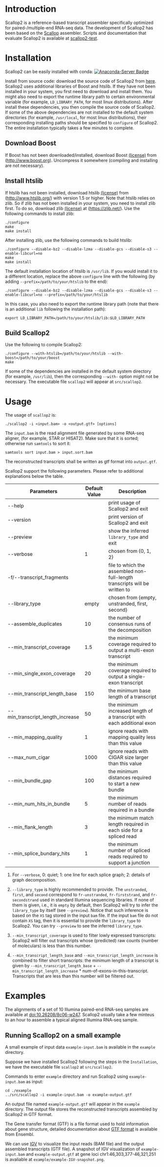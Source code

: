 # Introduction

Scallop2 is a reference-based transcript assembler
specifically optimized for paired-/multiple-end RNA-seq data.
The development of Scallop2 has been based on the [Scallop](https://github.com/Kingsford-Group/scallop) assembler.
Scripts and documentation that evaluate Scallop2 is available at [scallop2-test](https://github.com/Shao-Group/scallop2-test).

# Installation

Scallop2 can be easily installed with conda: [![Anaconda-Server Badge](https://anaconda.org/bioconda/scallop2/badges/installer/conda.svg)](https://anaconda.org/bioconda/scallop2)

Install from source code: download the source code of Scallop2 from
[here](https://github.com/Shao-Group/scallop2/releases/download/v1.1.2/scallop2-1.1.2.tar.gz).
Scallop2 uses additional libraries of Boost and htslib. 
If they have not been installed in your system, you first
need to download and install them. You might also need to
export the runtime library path to certain environmental
variable (for example, `LD_LIBRARY_PATH`, for most linux distributions).
After install these dependencies, you then compile the source code of Scallop2.
If some of the above dependencies are not installed to the default system 
directories (for example, `/usr/local`, for most linux distributions),
their corresponding installing paths should be specified to `configure` of Scallop2.
The entire installation typically takes a few minutes to complete.

## Download Boost
If Boost has not been downloaded/installed, download Boost
[(license)](http://www.boost.org/LICENSE_1_0.txt) from (http://www.boost.org).
Uncompress it somewhere (compiling and installing are not necessary).

## Install htslib
If htslib has not been installed, download htslib 
[(license)](https://github.com/samtools/htslib/blob/develop/LICENSE)
from (http://www.htslib.org/) with version 1.5 or higher.
Note that htslib relies on zlib. So if zlib has not been installed in your system,
you need to install zlib first. To do so, download zlib
[(license)](https://zlib.net/zlib_license.html) at (https://zlib.net/).
Use the following commands to install zlib:
```
./configure
make
make install
```
After installing zlib, use the following commands to build htslib:
```
./configure --disable-bz2 --disable-lzma --disable-gcs --disable-s3 --enable-libcurl=no
make
make install
```
The default installation location of htslib is `/usr/lib`.
If you would install it to a different location, replace the above `configure` line with
the following (by adding `--prefix=/path/to/your/htslib` to the end):
```
./configure --disable-bz2 --disable-lzma --disable-gcs --disable-s3 --enable-libcurl=no --prefix=/path/to/your/htslib
```
In this case, you also need to export the runtime library path (note that there
is an additional `lib` following the installation path):
```
export LD_LIBRARY_PATH=/path/to/your/htslib/lib:$LD_LIBRARY_PATH
```

## Build Scallop2

Use the following to compile Scallop2:
```
./configure --with-htslib=/path/to/your/htslib --with-boost=/path/to/your/boost
make
```

If some of the dependencies are installed in the default system directory (for example, `/usr/lib`),
then the corresponding `--with-` option might not be necessary.
The executable file `scallop2` will appear at `src/scallop2`.


# Usage

The usage of `scallop2` is:
```
./scallop2 -i <input.bam> -o <output.gtf> [options]
```

The `input.bam` is the read alignment file generated by some RNA-seq aligner, (for example, STAR or HISAT2).
Make sure that it is sorted; otherwise run `samtools` to sort it:
```
samtools sort input.bam > input.sort.bam
```

The reconstructed transcripts shall be written as gtf format into `output.gtf`.

Scallop2 support the following parameters. Please refer
to additional explanations below the table.

 Parameters | Default Value | Description
 ------------------------- | ------------- | ----------
 --help  | | print usage of Scallop2 and exit
 --version | | print version of Scallop2 and exit
 --preview | | show the inferred `library_type` and exit
 --verbose | 1 | chosen from {0, 1, 2}
 -f/--transcript_fragments    | | file to which the assembled non-full-length transcripts will be written to
 --library_type               | empty | chosen from {empty, unstranded, first, second}
 --assemble_duplicates		  | 10 | the number of consensus runs of the decomposition
 --min_transcript_coverage    | 1.5 | the minimum coverage required to output a multi-exon transcript
 --min_single_exon_coverage   | 20 | the minimum coverage required to output a single-exon transcript
 --min_transcript_length_base      |150 | the minimum base length of a transcript
 --min_transcript_length_increase  | 50 | the minimum increased length of a transcript with each additional exon
 --min_mapping_quality        | 1 | ignore reads with mapping quality less than this value
 --max_num_cigar              | 1000 | ignore reads with CIGAR size larger than this value
 --min_bundle_gap             | 100 | the minimum distances required to start a new bundle
 --min_num_hits_in_bundle     | 5 | the minimum number of reads required in a bundle
 --min_flank_length           | 3 | the minimum match length required in each side for a spliced read
 --min_splice_bundary_hits    | 1 | the minimum number of spliced reads required to support a junction

1. For `--verbose`, 0: quiet; 1: one line for each splice graph; 2: details of graph decomposition.

2. `--library_type` is highly recommended to provide. The `unstranded`, `first`, and `second`
correspond to `fr-unstranded`, `fr-firststrand`, and `fr-secondstrand` used in standard Illumina
sequencing libraries. If none of them is given, i.e., it is `empty` by default, then Scallop2
will try to infer the `library_type` by itself (see `--preview`). Notice that such inference is based
on the `XS` tag stored in the input `bam` file. If the input `bam` file do not contain `XS` tag,
then it is essential to provide the `library_type` to Scallop2. You can try `--preview` to see
the inferred `library_type`.

3. `--min_transcript_coverage` is used to filter lowly expressed transcripts: Scallop2 will filter
out transcripts whose (predicted) raw counts (number of moleculars) is less than this number.

4. `--min_transcript_length_base` and `--min_transcript_length_increase` is combined to filter
short transcripts: the minimum length of a transcript is given by `--min_transcript_length_base`
\+ `--min_transcript_length_increase` * num-of-exons-in-this-transcript. Transcripts that are less
than this number will be filtered out.

# Examples 
The alignments of a set of 10 Illumina paired-end RNA-seq samples
are available at [doi:10.26208/8c06-w247](https://doi.org/10.26208/8c06-w247).
Scallop2 usually take a few minteus to an hour to assemble a typical aligned Illumina RNA-seq sample.

## Running Scallop2 on a small example
A small example of input data `example-input.bam` is available in the `example` directory.

Suppose we have installed Scallop2 following the steps in the `Installation`, we have the executable file `scallop2` at `src/scallop2`.

Commands to enter `example` directory and run Scallop2 using `example-input.bam` as input:
```
cd ./example
../src/scallop2 -i example-input.bam -o example-output.gtf
```

An output file named `example-output.gtf` will appear in the `example` directory.
The output file stores the reconstructed transcripts assembled by Scallop2 in GTF format. 

The Gene transfer format (GTF) is a file format used to hold information about gene structure, detailed documentation about [GTF format](https://useast.ensembl.org/info/website/upload/gff.html) is available from Ensembl.

We can use [IGV](https://software.broadinstitute.org/software/igv/home) to visualize the input reads (BAM file) and the output assembled transcripts (GTF file).
A snapshot of IGV visualization of `example-input.bam` and `example-output.gtf` at gene loci chr1:46,303,377-46,321,251 is avaliable at `example/example-IGV-snapshot.png`.
